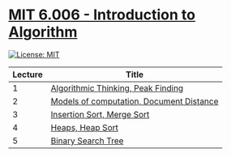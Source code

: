 # [MIT 6.006 - Introduction to Algorithm](https://ocw.mit.edu/courses/electrical-engineering-and-computer-science/6-006-introduction-to-algorithms-fall-2011/)
[![License: MIT](https://img.shields.io/badge/License-MIT-yellow.svg)](https://opensource.org/licenses/MIT)


| Lecture| Title |
| --- | ----- |
|1|[Algorithmic Thinking, Peak Finding](./lecuture01)|
|2|[Models of computation, Document Distance](./lecture02)|
|3|[Insertion Sort, Merge Sort](./lecture03)|
|4|[Heaps, Heap Sort](./lecture04)|
|5|[Binary Search Tree](./lecture05)|